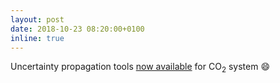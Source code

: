 ```yaml
---
layout: post
date: 2018-10-23 08:20:00+0100
inline: true
---
```


Uncertainty propagation tools [now available](blog/2018/uncertainty) for CO<sub>2</sub> system :smile:
